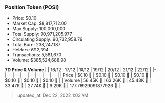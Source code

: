 
  ### Position Token (POSI)
  - Price: $0.10
  - Market Cap: $8,817,712.00
  - Max Supply: 100,000,000
  - Total Supply: 90,971,205.977
  - Circulating Supply: 90,732,958.79
  - Total Burn: 238,247.187
  - Holders: 692,394
  - Transactions: 5,581,670
  - Volume: $385,524,688.98

  **7D Price & Volume**
  | | 16&#x2F;12 | 17&#x2F;12 | 18&#x2F;12 | 19&#x2F;12 | 20&#x2F;12 | 21&#x2F;12 | 22&#x2F;12 |
  |---|---|---|---|---|---|---|---|
  | Price | $0.10 🔻 | $0.10 🚀 | $0.10 🚀 | $0.10 🔻 | $0.10 🚀 | $0.10 🔻 | $0.10 🔻 |
  | Volume | 56.45K 🚀 | 63.26K 🚀 | 45.43K 🔻 | 33.47K 🔻 | 27.74K 🔻 | 9.29K 🔻 | 177.76929091877926 🔻 |

  > updated_at: Dec 22, 2022 1:03 AM
